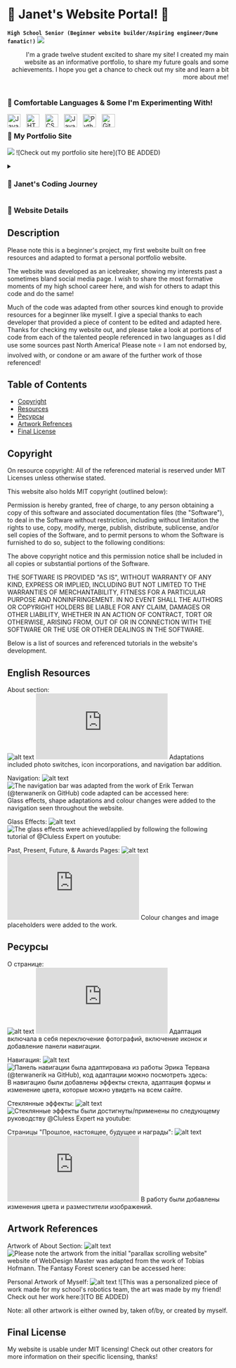 # 🌸 Janet's Website Portal! 🐩


**`High School Senior (Beginner website builder/Aspiring engineer/Dune fanatic!)`**
![](https://github.com/janetVABC/floral.gif)

<div style="text-align: right"> I'm a grade twelve student excited to share my site! I created my main website as an informative portfolio, to share my future goals and some achievements. I hope you get a chance to check out my site and learn a bit more about me! </div>


<br />

###  🌼 Comfortable Languages & Some I'm Experimenting With! 


<img align="left" alt="Java" width="30px" style="padding-right:10px;" src="https://cdn.jsdelivr.net/gh/devicons/devicon/icons/java/java-original.svg"/>
<img align="left" alt="HTML" width="30px" style="padding-right:10px;" src="https://cdn.jsdelivr.net/gh/devicons/devicon/icons/html5/html5-plain.svg" />
<img align="left" alt="CSS" width="30px" style="padding-right:10px;" src="https://cdn.jsdelivr.net/gh/devicons/devicon/icons/css3/css3-plain.svg" />
<img align="left" alt="JavaScript" width="30px" style="padding-right:10px;" src="https://cdn.jsdelivr.net/gh/devicons/devicon/icons/javascript/javascript-plain.svg" />
<img align="left" alt="Python" width="30px" style="padding-right:10px;" src="https://cdn.jsdelivr.net/gh/devicons/devicon/icons/python/python-plain.svg" />
<img align="left" alt="GitHub" width="30px" style="padding-right:10px;" src="https://cdn.jsdelivr.net/gh/devicons/devicon/icons/github/github-original.svg" />


<br />


### 🌼 My Portfolio Site
![](https://github.com/janetVABC/aboutC.png)
![Check out my portfolio site here](TO BE ADDED)


<details>
 <summary><h3> 🎀 Janet's Coding Journey</h3></summary>
   I started my formal coding journey in grade 10, working through javascript and Java-esque programming languages, later on during my grade 11 coding experiences I learned so much more about syntax and usage of Java, a fantastic learning experience and one that allowed me to explore creativity and simplicity in code. After courses and personal work with Python this year, I was feeling inspired to make a website of my own and some web apps with an AI twist (to be released soon!). Working through my school's robotics program has also allowed me to experience some group work in code! I wish to continue some website updating and would love to one day share my own resources similar to the ones provided to me in the creation of the site! I wish you all take the time to check out my adapted work and be sure to take a look at some more website details above! Thanks :)
</details>


### 🌼 Website Details

## Description

Please note this is a beginner's project, my first website built on free resources and adapted to format a personal portfolio website. 

The website was developed as an icebreaker, showing my interests past a sometimes bland social media page. I wish to share the most formative moments of my high school career here, and wish for others to adapt this code and do the same! 

Much of the code was adapted from other sources kind enough to provide resources for a beginner like myself. I give a special thanks to each developer that provided a piece of content to be edited and adapted here. Thanks for checking my website out, and please take a look at portions of code from each of the talented people referenced in two languages as I did use some sources past North America! Please note ⭐️ I am not endorsed by, involved with, or condone or am aware of the further work of those referenced!

## Table of Contents 

- [Copyright](#copyright)
- [Resources](#resources) <!-- - [Resources Russian](#resourcesRU) -->
- [Ресурсы](#resourcesRU)
- [Artwork Refrences](#art)
- [Final License](#license)

## Copyright

On resource copyright: All of the referenced material is reserved under MIT Licenses unless otherwise stated. 

This website also holds MIT copyright (outlined below): 

Permission is hereby granted, free of charge, to any person obtaining a copy
of this software and associated documentation files (the "Software"), to deal
in the Software without restriction, including without limitation the rights
to use, copy, modify, merge, publish, distribute, sublicense, and/or sell
copies of the Software, and to permit persons to whom the Software is
furnished to do so, subject to the following conditions:

The above copyright notice and this permission notice shall be included in all
copies or substantial portions of the Software.

THE SOFTWARE IS PROVIDED "AS IS", WITHOUT WARRANTY OF ANY KIND, EXPRESS OR
IMPLIED, INCLUDING BUT NOT LIMITED TO THE WARRANTIES OF MERCHANTABILITY,
FITNESS FOR A PARTICULAR PURPOSE AND NONINFRINGEMENT. IN NO EVENT SHALL THE
AUTHORS OR COPYRIGHT HOLDERS BE LIABLE FOR ANY CLAIM, DAMAGES OR OTHER
LIABILITY, WHETHER IN AN ACTION OF CONTRACT, TORT OR OTHERWISE, ARISING FROM,
OUT OF OR IN CONNECTION WITH THE SOFTWARE OR THE USE OR OTHER DEALINGS IN THE
SOFTWARE.


Below is a list of sources and referenced tutorials in the website's development. 

## English Resources 

About section:   
![alt text](readMeAssets/about.png)
![The home page of a fairy wonderland was adapted from the code of WebDesign Master Code, it can be accessed here:](https://webdesign-master.ru/blog/html-css/parallax-scrolling-website.html) Adaptations included photo switches, icon incorporations, and navigation bar addition. 

Navigation: 
![alt text](readMeAssets/nav.png)
![The navigation bar was adapted from the work of Erik Terwan (@terwanerik on GitHub) code adapted can be accessed here:](https://codepen.io/erikterwan/pen/EVzeRP) Glass effects, shape adaptations and colour changes were added to the navigation seen throughout the website.

Glass Effects:
![alt text](readMeAssets/nav.png)
![The glass effects were achieved/applied by following the following tutorial of @Cluless Expert on youtube:](https://www.youtube.com/watch?v=3HRvb2tLqF4)

Past, Present, Future, & Awards Pages:
![alt text](readMeAssets/past.png)
![The remaining pages were adapted from the work of WebDesign Master Code, the adapted code can be accessed here:](https://webdesign-master.ru/blog/html-css/creative-scroll-website.html) Colour changes and image placeholders were added to the work.

## Ресурсы 

О странице:   
![alt text](readMeAssets/about.png)
![Главная страница сказочной страны чудес была адаптирована из кода WebDesign Master Code, с ним можно ознакомиться здесь:](https://webdesign-master.ru/blog/html-css/parallax-scrolling-website.html) Адаптация включала в себя переключение фотографий, включение иконок и добавление панели навигации. 

Навигация: 
![alt text](readMeAssets/nav.png)
![Панель навигации была адаптирована из работы Эрика Тервана (@terwanerik на GitHub), код адаптации можно посмотреть здесь:](https://codepen.io/erikterwan/pen/EVzeRP) В навигацию были добавлены эффекты стекла, адаптация формы и изменение цвета, которые можно увидеть на всем сайте.

Стеклянные эффекты:
![alt text](readMeAssets/nav.png)
![Стеклянные эффекты были достигнуты/применены по следующему руководству @Cluless Expert на youtube:](https://www.youtube.com/watch?v=3HRvb2tLqF4)

Страницы "Прошлое, настоящее, будущее и награды":
![alt text](readMeAssets/past.png)
![Остальные страницы были адаптированы из работы WebDesign Master Code, с адаптированным кодом можно ознакомиться здесь:](https://webdesign-master.ru/blog/html-css/creative-scroll-website.html) В работу были добавлены изменения цвета и разместители изображений.

## Artwork References

Artwork of About Section:
![alt text](readMeAssets/forestArt.png)
![Please note the artwork from the initial "parallax scrolling website" website of WebDesign Master was adapted from the work of Tobias Hofmann. The Fantasy Forest scenery can be accessed here:](https://www.artstation.com/artwork/YalmBw)

Personal Artwork of Myself:
![alt text](readMeAssets/myArt.png)
![This was a personalized piece of work made for my school's robotics team, the art was made by my friend! Check out her work here:](TO BE ADDED)

  
Note: all other artwork is either owned by, taken of/by, or created by myself. 


## Final License

My website is usable under MIT licensing! Check out other creators for more information on their specific licensing, thanks!

<br />
